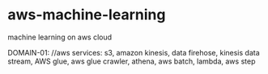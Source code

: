 # aws-machine-learning
machine learning on aws cloud


DOMAIN-01:
//aws services: s3, amazon kinesis, data firehose, kinesis data stream, AWS glue, aws glue crawler, athena, aws batch, lambda, aws step

